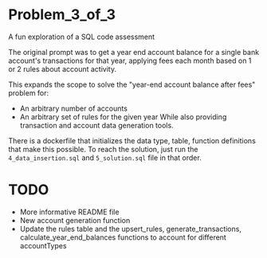 # Problem_3_of_3
A fun exploration of a SQL code assessment 

The original prompt was to get a year end account balance for a single bank account's transactions for that year,
applying fees each month based on 1 or 2 rules about account activity.

This expands the scope to solve the "year-end account balance after fees" problem for:
 * An arbitrary number of accounts
 * An arbitrary set of rules for the given year
While also providing transaction and account data generation tools.

There is a dockerfile that initializes the data type, table, function definitions that make this possible.
To reach the solution, just run the `4_data_insertion.sql` and `5_solution.sql` file in that order.

# TODO
 - More informative README file
 - New account generation function
 - Update the rules table and the upsert_rules, generate_transactions, calculate_year_end_balances functions to account for different accountTypes